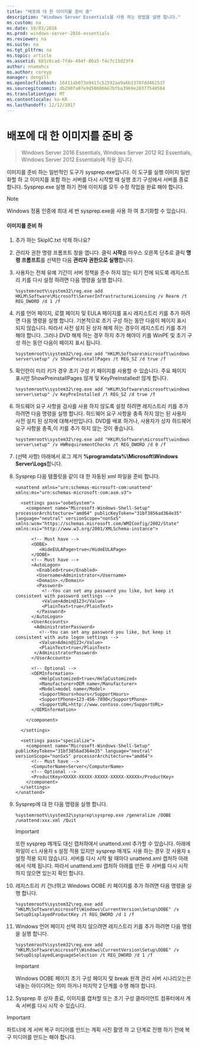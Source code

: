 ```yaml
---
title: "배포에 대 한 이미지를 준비 중"
description: "Windows Server Essentials을 사용 하는 방법을 설명 합니다."
ms.custom: na
ms.date: 10/03/2016
ms.prod: windows-server-2016-essentials
ms.reviewer: na
ms.suite: na
ms.tgt_pltfrm: na
ms.topic: article
ms.assetid: 681c6cad-7fde-494f-86a5-f4c7c15d23f9
author: nnamuhcs
ms.author: coreyp
manager: dongill
ms.openlocfilehash: 16411ab073e9417c52592aa9a6b13707dd461537
ms.sourcegitcommit: db290fa07e9d50686667bfba3969e20377548504
ms.translationtype: MT
ms.contentlocale: ko-KR
ms.lasthandoff: 12/12/2017
---
```

# <a name="preparing-the-image-for-deployment"></a>배포에 대 한 이미지를 준비 중

>Windows Server 2016 Essentials, Windows Server 2012 R2 Essentials, Windows Server 2012 Essentials에 적용 됩니다.

이미지를 준비 하는 일반적인 도구가 sysprep.exe입니다. 이 도구를 실행 이미지 일반화할 하 고 이미지를 포함 하는 서버를 다시 시작할 때 실행 초기 구성에서 서버를 종료 합니다. Sysprep.exe 실행 하기 전에 이미지를 모두 수정 작업을 완료 해야 합니다.  
  
> [!NOTE]
>  Windows 정품 인증에 최대 세 번 sysprep.exe을 사용 하 여 초기화할 수 있습니다.  
  
#### <a name="to-prepare-the-image"></a>이미지를 준비 하  
  
1.  추가 하는 SkipIC.txt 삭제 하나요?  
  
2.  관리자 권한 명령 프롬프트 창을 엽니다. 클릭 **시작**를 마우스 오른쪽 단추로 클릭 **명령 프롬프트**를 선택한 다음 **관리자 권한으로 실행**합니다.  
  
3.  사용자는 전체 유예 기간이 서버 정책을 준수 하지 않는 되기 전에 되도록 레지스트리 키를 다시 설정 하려면 다음 명령을 실행 합니다.  
  
    ```  
    %systemroot%\system32\reg.exe add HKLM\Software\Microsoft\ServerInfrastructureLicensing /v Rearm /t REG_DWORD /d 1 /f  
    ```  
  
4.  키를 언어 페이지, 로캘 페이지 및 EULA 페이지를 표시 레지스트리 키를 추가 하려면 다음 명령을 실행 합니다. 기본적으로 초기 구성 하는 동안 다음이 페이지 표시 되지 않습니다. 따라서 사전 설치 된 상자 해제 하는 경우이 레지스트리 키를 추가 해야 합니다. 그러나 DVD 해제 하는 경우 하지 추가 해야이 키를 WinPE 및 초기 구성 하는 동안 다음이 페이지 표시 됩니다.  
  
    ```  
    %systemroot%\system32\reg.exe add "HKLM\Software\microsoft\windows server\setup" /v ShowPreinstallPages /t REG_SZ /d true /f  
    ```  
  
5.  확인란이 미리 키가 경우 초기 구성 키 페이지를 사용할 수 있습니다. 주요 페이지 표시만 ShowPreinstallPages 않게 및 KeyPreInstalled! 않게 합니다.  
  
    ```  
    %systemroot%\system32\reg.exe add "HKLM\Software\microsoft\windows server\setup" /v KeyPreInstalled /t REG_SZ /d true /f  
    ```  
  
6.  하드웨어 요구 사항을 검사를 사용 하지 않도록 설정 하려면 레지스트리 키를 추가 하려면 다음 명령을 실행 합니다. 하드웨어 요구 사항을 충족 하지 않는 된 사용자 사전 설치 된 상자에 대해서만입니다. DVD를 배포 하거나, 사용자가 상자 하드웨어 요구 사항을 충족,이 키를 추가 하지 않는 것이 좋습니다.  
  
    ```  
    %systemroot%\system32\reg.exe add "HKLM\Software\microsoft\windows server\setup" /v HWRequirementChecks /t REG_DWORD /d 0 /f  
    ```  
  
7.  (선택 사항) 아래에서 로그 제거 **%programdata%\Microsoft\Windows Server\Logs**합니다.  
  
8.  Sysprep 다음 템플릿을 같이 대 한 자동된 xml 파일을 준비 합니다.  
  
    ```  
    <unattend xmlns="urn:schemas-microsoft-com:unattend" xmlns:ms="urn:schemas-microsoft-com:asm.v3">  
  
      <settings pass="oobeSystem">  
        <component name="Microsoft-Windows-Shell-Setup" processorArchitecture="amd64" publicKeyToken="31bf3856ad364e35" language="neutral" versionScope="nonSxS" xmlns:wcm="https://schemas.microsoft.com/WMIConfig/2002/State" xmlns:xsi="http://www.w3.org/2001/XMLSchema-instance">  
  
          <!-- Must have -->  
          <OOBE>  
             <HideEULAPage>true</HideEULAPage>  
          </OOBE>  
          <!-- Must have -->  
          <AutoLogon>   
            <Enabled>true</Enabled>   
            <Username>Administrator</Username>   
            <Domain>.</Domain>   
            <Password>   
              <!--You can set any password you like, but keep it consistent with password settings -->       
              <Value>Admin@123</Value>   
              <PlainText>true</PlainText>   
            </Password>   
          </AutoLogon>   
          <UserAccounts>   
           <AdministratorPassword>   
             <!--You can set any password you like, but keep it consistent with auto logon settings -->       
             <Value>Admin@123</Value>   
             <PlainText>true</PlainText>   
           </AdministratorPassword>   
          </UserAccounts>  
  
          <!-- Optional -->  
          <OEMInformation>  
             <HelpCustomized>true</HelpCustomized>  
             <Manufacturer>OEM name</Manufacturer>  
             <Model>model name</Model>  
             <SupportHours>hours</SupportHours>  
             <SupportPhone>123-456-7890</SupportPhone>  
             <SupportURL>http://www.contoso.com</SupportURL>  
          </OEMInformation>  
  
        </component>  
  
      </settings>  
  
      <settings pass="specialize">  
        <component name="Microsoft-Windows-Shell-Setup" publicKeyToken="31bf3856ad364e35" language="neutral" versionScope="nonSxS" processorArchitecture="amd64">  
          <!-- Must have -->  
          <ComputerName>Server</ComputerName>          
          <!-- Optional -->  
          <ProductKey>XXXXX-XXXXX-XXXXX-XXXXX-XXXXX</ProductKey>  
        </component>  
      </settings>  
    </unattend>  
    ```  
  
9. Sysprep에 대 한 다음 명령을 실행 합니다.  
  
    ```  
    %systemroot%\system32\sysprep\sysprep.exe /generalize /OOBE /unattend:xxx.xml /Quit  
    ```  
  
    > [!IMPORTANT]
    >  또한 sysprep 매개도 대신 캡처하에서 unattend.xml 추가할 수 있습니다. 아래에 파일이 c:\ 사용자 s 설정 적용 있지만 sysprep 매개도 사용 하는 경우 것 사용자 s 설정 적용 되지 않습니다. 서버를 다시 시작 될 때마다 unattend.xml 캡처하 아래에서 삭제 됩니다. 따라서 unattend.xml 캡처하 아래를 만든 후 서버를 다시 시작 하지 않으면 있는지 확인 합니다.  
  
10. 레지스트리 키 건너뛰고 Windows OOBE 키 페이지를 추가 하려면 다음 명령을 실행 합니다.  
  
    ```  
    %systemroot%\system32\reg.exe add "HKLM\Software\microsoft\Windows\CurrentVersion\Setup\OOBE" /v SetupDisplayedProductKey /t REG_DWORD /d 1 /f  
    ```  
  
11. Windows 언어 페이지 선택 하지 않으려면 레지스트리 키를 추가 하려면 다음 명령을 실행 합니다.  
  
    ```  
    %systemroot%\system32\reg.exe add "HKLM\Software\microsoft\Windows\CurrentVersion\Setup\OOBE" /v SetupDisplayedLanguageSelection /t REG_DWORD /d 1 /f  
    ```  
  
    > [!IMPORTANT]
    >  Windows OOBE 페이지 초기 구성 페이지 및 break 원격 관리 서버 시나리오는은 내놓는 아이디어는 의미 하거나 마지막 2 단계를 수행 해야 합니다.  
  
12. Sysprep 후 상자 종료, 이미지를 캡처할 또는 초기 구성 클라이언트 컴퓨터에서 계속 서버를 다시 시작 수 있습니다.  
  
> [!IMPORTANT]
>  파트너에 게 서버 복구 미디어를 만드는 계획 사진 촬영 하 고 단계로 진행 하기 전에 복구 미디어를 만드는 해야 합니다.